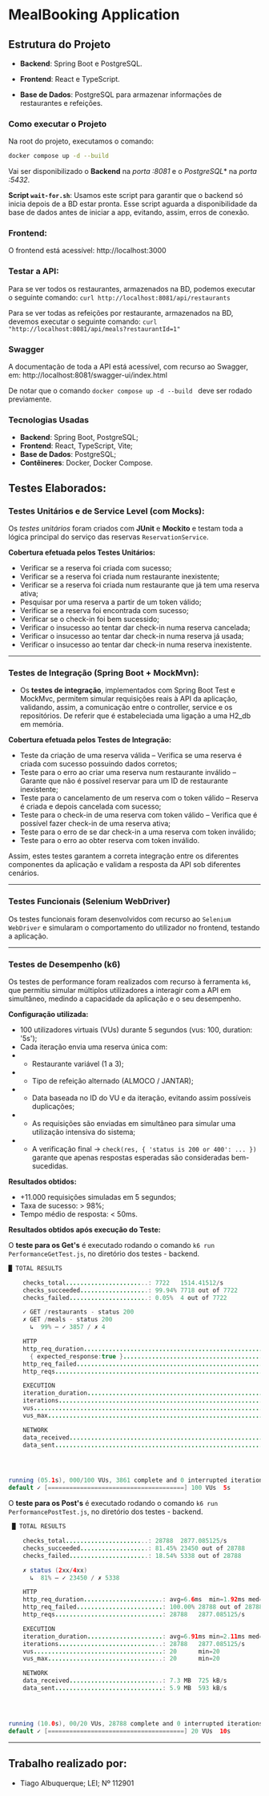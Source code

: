 # MealBooking Application

## Estrutura do Projeto
- **Backend**: Spring Boot e PostgreSQL.

- **Frontend**: React e TypeScript.

- **Base de Dados**: PostgreSQL para armazenar informações de restaurantes e refeições.

### Como executar o Projeto

Na root do projeto, executamos o comando:

```bash
docker compose up -d --build
```

Vai ser disponibilizado o **Backend** na *porta :8081* e o *PostgreSQL** na *porta :5432*.

**Script ```wait-for.sh```**:
Usamos este script para garantir que o backend só inicia depois de a BD estar pronta. Esse script aguarda a disponibilidade da base de dados antes de iniciar a app, evitando, assim, erros de conexão.

### Frontend:

O frontend está acessível:
http://localhost:3000


### Testar a API:

Para se ver todos os restaurantes, armazenados na BD, podemos executar o seguinte comando:
```curl http://localhost:8081/api/restaurants```

Para se ver todas as refeições por restaurante, armazenados na BD, devemos executar o seguinte comando:
```curl "http://localhost:8081/api/meals?restaurantId=1"```

### Swagger

A documentação de toda a API está acessível, com recurso ao Swagger, em:
http://localhost:8081/swagger-ui/index.html

De notar que o comando ```docker compose up -d --build ``` deve ser rodado previamente.


### Tecnologias Usadas
- **Backend**: Spring Boot, PostgreSQL;
- **Frontend**: React, TypeScript, Vite;
- **Base de Dados**: PostgreSQL;
- **Contêineres**: Docker, Docker Compose.


## Testes Elaborados:

### Testes Unitários e de Service Level (com Mocks):

Os *testes unitários* foram criados com **JUnit** e **Mockito** e testam toda a lógica principal do serviço das reservas ```ReservationService```.

**Cobertura efetuada pelos Testes Unitários:**
- Verificar se a reserva foi criada com sucesso;
- Verificar se a reserva foi criada num restaurante inexistente;
- Verificar se a reserva foi criada num restaurante que já tem uma reserva ativa;
- Pesquisar por uma reserva a partir de um token válido;
- Verificar se a reserva foi encontrada com sucesso;
- Verificar se o check-in foi bem sucessido;
- Verificar o insucesso ao tentar dar check-in numa reserva cancelada;
- Verificar o insucesso ao tentar dar check-in numa reserva já usada;
- Verificar o insucesso ao tentar dar check-in numa reserva inexistente.

---

### Testes de Integração (Spring Boot + MockMvn):
- Os **testes de integração**, implementados com Spring Boot Test e MockMvc, permitem simular requisições reais à API da aplicação, validando, assim, a comunicação entre o controller, service e os repositórios. De referir que é estabeleciada uma ligação a uma H2_db em memória.

**Cobertura efetuada pelos Testes de Integração:**
- Teste da criação de uma reserva válida – Verifica se uma reserva é criada com sucesso possuindo dados corretos;
- Teste para o erro ao criar uma reserva num restaurante inválido – Garante que não é possível reservar para um ID de restaurante inexistente;
- Teste para o cancelamento de um reserva com o token válido – Reserva é criada e depois cancelada com sucesso;
- Teste para o check-in de uma reserva com token válido – Verifica que é possível fazer check-in de uma reserva ativa;
- Teste para o erro de se dar check-in a uma reserva com token inválido;
- Teste para o erro ao obter reserva com token inválido.

Assim, estes testes garantem a correta integração entre os diferentes componentes da aplicação e validam a resposta da API sob diferentes cenários.

---

### Testes Funcionais (Selenium WebDriver)

Os testes funcionais foram desenvolvidos com recurso ao ```Selenium WebDriver``` e simularam o comportamento do utilizador no frontend, testando a aplicação.

---

### Testes de Desempenho (k6)

Os testes de performance foram realizados com recurso à ferramenta ```k6```, que permitiu simular múltiplos utilizadores a interagir com a API em simultâneo, medindo a capacidade da aplicação e o seu desempenho.

**Configuração utilizada:**
- 100 utilizadores virtuais (VUs) durante 5 segundos (vus: 100, duration: '5s');
- Cada iteração envia uma reserva única com:
- - Restaurante variável (1 a 3);
- - Tipo de refeição alternado (ALMOCO / JANTAR);
- - Data baseada no ID do VU e da iteração, evitando assim possíveis duplicações;
- - As requisições são enviadas em simultâneo para simular uma utilização intensiva do sistema;
- - A verificação final -> ```check(res, { 'status is 200 or 400': ... })``` garante que apenas respostas esperadas são consideradas bem-sucedidas.

**Resultados obtidos:**
- +11.000 requisições simuladas em 5 segundos;
- Taxa de sucesso:  > 98%;
- Tempo médio de resposta: < 50ms.


**Resultados obtidos após execução do Teste:**

O **teste para os Get's** é executado rodando o comando ```k6 run PerformanceGetTest.js```, no diretório dos testes - backend.

```java
█ TOTAL RESULTS 

    checks_total.......................: 7722   1514.41512/s
    checks_succeeded...................: 99.94% 7718 out of 7722
    checks_failed......................: 0.05%  4 out of 7722

    ✓ GET /restaurants - status 200
    ✗ GET /meals - status 200
      ↳  99% — ✓ 3857 / ✗ 4

    HTTP
    http_req_duration.......................................................: avg=14.91ms  min=584.43µs med=1.35ms   max=995.49ms p(90)=2.39ms   p(95)=8.05ms 
      { expected_response:true }............................................: avg=14.56ms  min=584.43µs med=1.35ms   max=995.49ms p(90)=2.38ms   p(95)=7.9ms  
    http_req_failed.........................................................: 0.05%  4 out of 7722
    http_reqs...............................................................: 7722   1514.41512/s

    EXECUTION
    iteration_duration......................................................: avg=130.68ms min=101.89ms med=103.59ms max=1.14s    p(90)=105.56ms p(95)=120.5ms
    iterations..............................................................: 3861   757.20756/s
    vus.....................................................................: 100    min=100       max=100
    vus_max.................................................................: 100    min=100       max=100

    NETWORK
    data_received...........................................................: 9.6 MB 1.9 MB/s
    data_sent...............................................................: 792 kB 155 kB/s




running (05.1s), 000/100 VUs, 3861 complete and 0 interrupted iterations
default ✓ [======================================] 100 VUs  5s

```

O **teste para os Post's** é executado rodando o comando ```k6 run PerformancePostTest.js```, no diretório dos testes - backend.


```java
 █ TOTAL RESULTS 

    checks_total.......................: 28788  2877.085125/s
    checks_succeeded...................: 81.45% 23450 out of 28788
    checks_failed......................: 18.54% 5338 out of 28788

    ✗ status (2xx/4xx)
      ↳  81% — ✓ 23450 / ✗ 5338

    HTTP
    http_req_duration......................: avg=6.6ms  min=1.92ms med=5.96ms max=36.96ms p(90)=9.29ms p(95)=10.73ms
    http_req_failed........................: 100.00% 28788 out of 28788
    http_reqs..............................: 28788   2877.085125/s

    EXECUTION
    iteration_duration.....................: avg=6.91ms min=2.11ms med=6.24ms max=37.08ms p(90)=9.69ms p(95)=11.14ms
    iterations.............................: 28788   2877.085125/s
    vus....................................: 20      min=20             max=20
    vus_max................................: 20      min=20             max=20

    NETWORK
    data_received..........................: 7.3 MB  725 kB/s
    data_sent..............................: 5.9 MB  593 kB/s




running (10.0s), 00/20 VUs, 28788 complete and 0 interrupted iterations
default ✓ [======================================] 20 VUs  10s
```

---

## Trabalho realizado por:
- Tiago Albuquerque; LEI; Nº 112901